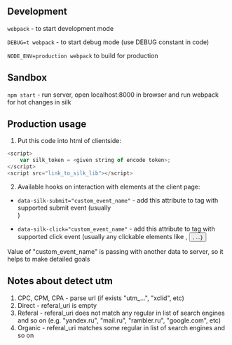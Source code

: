 ## Development

`webpack` - to start development mode

`DEBUG=t webpack` - to start debug mode (use DEBUG constant in code)

`NODE_ENV=production webpack` to build for production

## Sandbox

`npm start` - run server, open localhost:8000 in browser and run webpack for hot changes in silk

## Production usage

1. Put this code into html of clientside:

```javascript
<script>
	var silk_token = <given string of encode token>;
</script>
<script src="link_to_silk_lib"></script>
```

2. Available hooks on interaction with elements at the client page:

- `data-silk-submit="custom_event_name"` - add this attribute to tag with supported submit event (usually <form>)
- `data-silk-click="custom_event_name"` - add this attribute to tag with supported click event (usually any clickable elements like <a>, <button>, ...)

Value of "custom_event_name" is passing with another data to server, so it helps to make detailed goals

## Notes about detect utm

1. CPC, CPM, CPA - parse url (if exists "utm_...", "xclid", etc)
2. Direct - referal_uri is empty
3. Referal - referal_uri does not match any regular in list of search engines and so on (e.g. "yandex.ru", "mail.ru", "rambler.ru", "google.com", etc)
4. Organic - referal_uri matches some regular in list of search engines and so on
